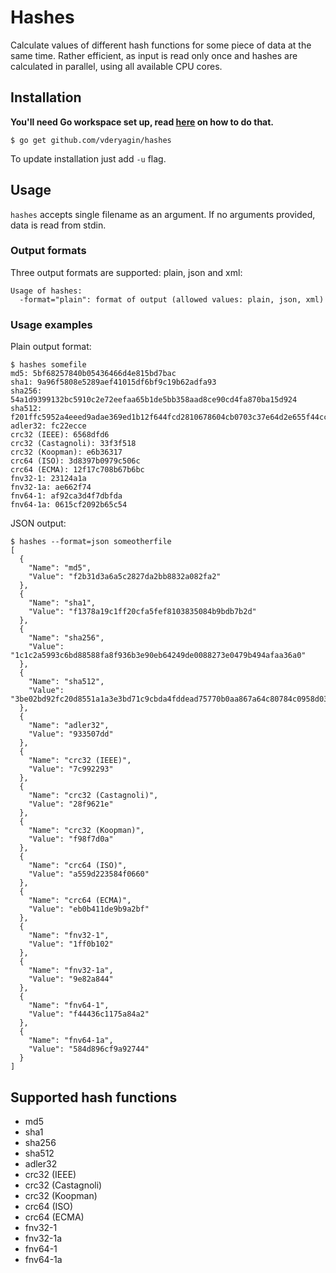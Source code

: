 # Hashes #

Calculate values of different hash functions for some piece of data
at the same time. Rather efficient, as input is read only once and
hashes are calculated in parallel, using all available CPU cores.

## Installation ##

**You'll need Go workspace set up, read
  [here](http://golang.org/doc/code.html) on how to do that.**


```shell
$ go get github.com/vderyagin/hashes
```

To update installation just add `-u` flag.

## Usage ##

`hashes` accepts single filename as an argument. If no arguments
provided, data is read from stdin.

### Output formats ###

Three output formats are supported: plain, json and xml:

```shell
Usage of hashes:
  -format="plain": format of output (allowed values: plain, json, xml)
```

### Usage examples ###

Plain output format:

```shell
$ hashes somefile
md5: 5bf68257840b05436466d4e815bd7bac
sha1: 9a96f5808e5289aef41015df6bf9c19b62adfa93
sha256: 54a1d9399132bc5910c2e72eefaa65b1de5bb358aad8ce90cd4fa870ba15d924
sha512: f201ffc5952a4eeed9adae369ed1b12f644fcd2810678604cb0703c37e64d2e655f44cc64cbcf47f70d90208bee1275eea77d0f559fec393ce403810e896ece4
adler32: fc22ecce
crc32 (IEEE): 6568dfd6
crc32 (Castagnoli): 33f3f518
crc32 (Koopman): e6b36317
crc64 (ISO): 3d8397b0979c506c
crc64 (ECMA): 12f17c708b67b6bc
fnv32-1: 23124a1a
fnv32-1a: ae662f74
fnv64-1: af92ca3d4f7dbfda
fnv64-1a: 0615cf2092b65c54
```

JSON output:

```shell
$ hashes --format=json someotherfile
[
  {
    "Name": "md5",
    "Value": "f2b31d3a6a5c2827da2bb8832a082fa2"
  },
  {
    "Name": "sha1",
    "Value": "f1378a19c1ff20cfa5fef8103835084b9bdb7b2d"
  },
  {
    "Name": "sha256",
    "Value": "1c1c2a5993c6bd88588fa8f936b3e90eb64249de0088273e0479b494afaa36a0"
  },
  {
    "Name": "sha512",
    "Value": "3be02bd92fc20d8551a1a3e3bd71c9cbda4fddead75770b0aa867a64c80784c0958d03cc6eface14855dd36835108fdb79fae5e5aa2e2ea0211739329431edb5"
  },
  {
    "Name": "adler32",
    "Value": "933507dd"
  },
  {
    "Name": "crc32 (IEEE)",
    "Value": "7c992293"
  },
  {
    "Name": "crc32 (Castagnoli)",
    "Value": "28f9621e"
  },
  {
    "Name": "crc32 (Koopman)",
    "Value": "f98f7d0a"
  },
  {
    "Name": "crc64 (ISO)",
    "Value": "a559d223584f0660"
  },
  {
    "Name": "crc64 (ECMA)",
    "Value": "eb0b411de9b9a2bf"
  },
  {
    "Name": "fnv32-1",
    "Value": "1ff0b102"
  },
  {
    "Name": "fnv32-1a",
    "Value": "9e82a844"
  },
  {
    "Name": "fnv64-1",
    "Value": "f44436c1175a84a2"
  },
  {
    "Name": "fnv64-1a",
    "Value": "584d896cf9a92744"
  }
]
```

## Supported hash functions ##

* md5
* sha1
* sha256
* sha512
* adler32
* crc32 (IEEE)
* crc32 (Castagnoli)
* crc32 (Koopman)
* crc64 (ISO)
* crc64 (ECMA)
* fnv32-1
* fnv32-1a
* fnv64-1
* fnv64-1a
